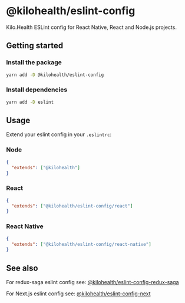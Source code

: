 # @kilohealth/eslint-config

Kilo.Health ESLint config for React Native, React and Node.js projects.

## Getting started

### Install the package

```bash
yarn add -D @kilohealth/eslint-config
```

### Install dependencies

```bash
yarn add -D eslint
```

## Usage

Extend your eslint config in your `.eslintrc`:

### Node

```json
{
  "extends": ["@kilohealth"]
}
```

### React

```json
{
  "extends": ["@kilohealth/eslint-config/react"]
}
```

### React Native

```json
{
  "extends": ["@kilohealth/eslint-config/react-native"]
}
```

## See also

For redux-saga eslint config see:
[@kilohealth/eslint-config-redux-saga](https://npm.im/@kilohealth/eslint-config-redux-saga)

For Next.js eslint config see:
[@kilohealth/eslint-config-next](https://npm.im/@kilohealth/eslint-config-next)
